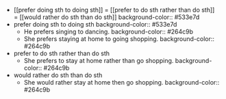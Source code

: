 - [[prefer doing sth to doing sth]] = [[prefer to do sth rather than do sth]] = [[would rather do sth than do sth]]
  background-color:: #533e7d
- prefer doing sth to doing sth
  background-color:: #533e7d
	- He prefers singing to dancing.
	  background-color:: #264c9b
	- She prefers staying at home to going shopping.
	  background-color:: #264c9b
- prefer to do sth rather than do sth
	- She prefers to stay at home rather than go shopping.
	  background-color:: #264c9b
- would rather do sth than do sth
	- She would rather stay at home then go shopping.
	  background-color:: #264c9b